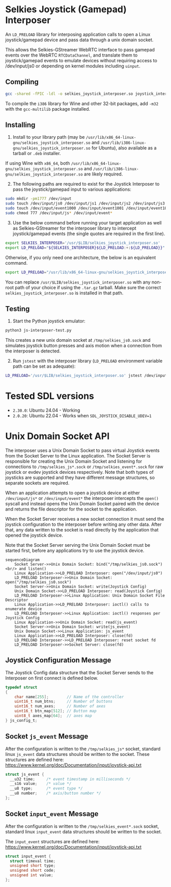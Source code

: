 # Selkies Joystick (Gamepad) Interposer

An `LD_PRELOAD` library for interposing application calls to open a Linux joystick/gamepad device and pass data through a unix domain socket.

This allows the Selkies-GStreamer WebRTC interface to pass gamepad events over the WebRTC `RTCDataChannel`, and translate them to joystick/gamepad events to emulate devices without requiring access to /dev/input/js0 or depending on kernel modules including `uinput`.

## Compiling

```bash
gcc -shared -fPIC -ldl -o selkies_joystick_interposer.so joystick_interposer.c
```

To compile the `i386` library for Wine and other 32-bit packages, add `-m32` with the `gcc-multilib` package installed.

## Installing

1. Install to your library path (may be `/usr/lib/x86_64-linux-gnu/selkies_joystick_interposer.so` and `/usr/lib/i386-linux-gnu/selkies_joystick_interposer.so` for Ubuntu), also available as a tarball or `.deb` installer.

If using Wine with `x86_64`, both `/usr/lib/x86_64-linux-gnu/selkies_joystick_interposer.so` and `/usr/lib/i386-linux-gnu/selkies_joystick_interposer.so` are likely required.

2. The following paths are required to exist for the Joystick Interposer to pass the joystick/gamepad input to various applications:

```bash
sudo mkdir -pm1777 /dev/input
sudo touch /dev/input/js0 /dev/input/js1 /dev/input/js2 /dev/input/js3
sudo touch /dev/input/event1000 /dev/input/event1001 /dev/input/event1002 /dev/input/event1003
sudo chmod 777 /dev/input/js* /dev/input/event*
```

3. Use the below command before running your target application as well as Selkies-GStreamer for the interposer library to intercept joystick/gamepad events (the single quotes are required in the first line).

```bash
export SELKIES_INTERPOSER='/usr/$LIB/selkies_joystick_interposer.so'
export LD_PRELOAD="${SELKIES_INTERPOSER}${LD_PRELOAD:+:${LD_PRELOAD}}"
```

Otherwise, if you only need one architecture, the below is an equivalent command.

```bash
export LD_PRELOAD="/usr/lib/x86_64-linux-gnu/selkies_joystick_interposer.so${LD_PRELOAD:+:${LD_PRELOAD}}"
```

You can replace `/usr/$LIB/selkies_joystick_interposer.so` with any non-root path of your choice if using the `.tar.gz` tarball. Make sure the correct `selkies_joystick_interposer.so` is installed in that path.

## Testing

1. Start the Python joystick emulator:

```bash
python3 js-interposer-test.py
```

This creates a new unix domain socket at `/tmp/selkies_js0.sock` and simulates joystick button presses and axis motion when a connection from the interposer is detected.

2. Run `jstest` with the interposer library (`LD_PRELOAD` environment variable path can be set as adequate):

```bash
LD_PRELOAD='/usr/$LIB/selkies_joystick_interposer.so' jstest /dev/input/js0
```

# Tested SDL versions

- `2.30.0`: Ubuntu 24.04 - Working
- `2.0.20`: Ubuntu 22.04 - Works when `SDL_JOYSTICK_DISABLE_UDEV=1`

# Unix Domain Socket API

The interposer uses a Unix Domain Socket to pass virtual Joystick events from the Socket Server to the Linux application. The Socket Server is responsible for creating the Unix Domain Socket and listening for connections to `/tmp/selkies_js*.sock` or `/tmp/selkies_event*.sock` for raw joystick or evdev joystick devices respectively.
Note that both types of joysticks are supported and they have different message structures, so separate sockets are required.

When an application attempts to open a joystick device at either `/dev/input/js*` or `/dev/input/event*` the interposer intercepts the `open()` syscall and instead opens the Unix Domain Socket paired with the device and returns the file descriptor for the socket to the application.

When the Socket Server receives a new socket connection it must send the joystick configuration to the interposer before writing any other data. After that, any data written to the socket is read directly by the application that opened the joystick device.

Note that the Socket Server serving the Unix Domain Socket must be started first, before any applications try to use the joystick device.

```mermaid
sequenceDiagram
    Socket Server->>Unix Domain Socket: bind("/tmp/selkies_js0.sock")<br/> and listen()
    Linux Application->>LD_PRELOAD Interposer: open("/dev/input/js0")
    LD_PRELOAD Interposer->>Unix Domain Socket: open("/tmp/selkies_js0.sock")
    Socket Server->>Unix Domain Socket: write(Joystick Config)
    Unix Domain Socket->>LD_PRELOAD Interposer: read(Joystick Config)
    LD_PRELOAD Interposer->>Linux Application: Unix Domain Socket File Descriptor
    Linux Application->>LD_PRELOAD Interposer: ioctl() calls to enumerate device
    LD_PRELOAD Interposer->>Linux Application: ioctl() responses per Joystick Config
    Linux Application->>Unix Domain Socket: read(js_event)
    Socket Server->>Unix Domain Socket: write(js_event)
    Unix Domain Socket->>Linux Application: js_event
    Linux Application->>LD_PRELOAD Interposer: close(fd)
    LD_PRELOAD Interposer->>LD_PRELOAD Interposer: reset socket fd
    LD_PRELOAD Interposer->>Socket Server: close(fd)
```

## Joystick Configuration Message

The Joystick Config data structure that the Socket Server sends to the Interposer on first connect is defined below.

```C
typedef struct
{
    char name[255];        // Name of the controller
    uint16_t num_btns;     // Number of buttons
    uint16_t num_axes;     // Number of axes
    uint16_t btn_map[512]; // Button map
    uint8_t axes_map[64];  // axes map
} js_config_t;
```

## Socket `js_event` Message

After the configuration is written to the `/tmp/selkies_js*` socket, standard linux `js_event` data structures should be written to the socket.
These structures are defined here: https://www.kernel.org/doc/Documentation/input/joystick-api.txt

```C
struct js_event {
  __u32 time;     /* event timestamp in milliseconds */
  __s16 value;    /* value */
  __u8 type;      /* event type */
  __u8 number;    /* axis/button number */
};
```

## Socket `input_event` Message

After the configuration is written to the `/tmp/selkies_event*.sock` socket, standard linux `input_event` data structures should be written to the socket.

The `input_event` structures are defined here:
https://www.kernel.org/doc/Documentation/input/joystick-api.txt

```C
struct input_event {
  struct timeval time;
  unsigned short type;
  unsigned short code;
  unsigned int value;
};
```
